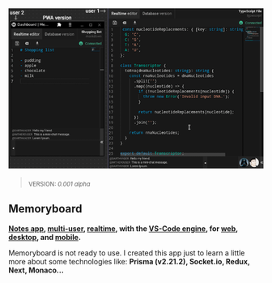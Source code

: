 <div align="center" width="100%">
  <img alt="Memoryboard Animation" src="assets/memoryboard.gif" />
</div>

> <sub>VERSION: _0.001 alpha_</sub>

## Memoryboard

**<ins>Notes app</ins>, <ins>multi-user</ins>, <ins>realtime</ins>, with the <ins>VS-Code engine</ins>, for <ins>web</ins>, <ins>desktop</ins>, and <ins>mobile</ins>.**

Memoryboard is not ready to use. I created this app just to learn a little more about some technologies like: **Prisma (v2.21.2), Socket.io, Redux, Next, Monaco...**
